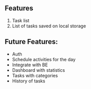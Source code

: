 ## Features
1. Task list
2. List of tasks saved on local storage

## Future Features:
- Auth
- Schedule activities for the day
- Integrate with BE
- Dashboard with statistics 
- Tasks with categories
- History of tasks